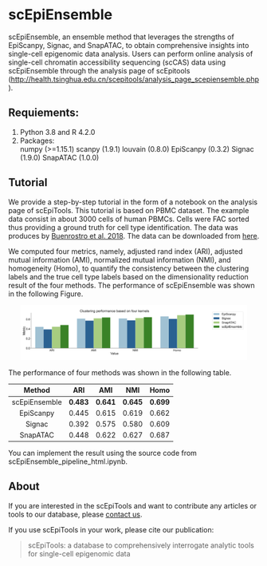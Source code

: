 # scEpiEnsemble
scEpiEnsemble, an ensemble method that leverages the strengths of EpiScanpy, Signac, and SnapATAC, to obtain comprehensive insights into single-cell epigenomic data analysis. Users can perform online analysis of single-cell chromatin accessibility sequencing (scCAS) data using scEpiEnsemble through the analysis page of scEpitools (http://health.tsinghua.edu.cn/scepitools/analysis_page_scepiensemble.php).



    
## Requiements:  
1. Python 3.8 and R 4.2.0
2. Packages:  
    numpy (>=1.15.1)
    scanpy (1.9.1)
    louvain (0.8.0)
    EpiScanpy (0.3.2)
    Signac (1.9.0)
    SnapATAC (1.0.0)




## Tutorial   
We provide a step-by-step tutorial in the form of a notebook on the analysis page of scEpiTools. This tutorial is based on PBMC dataset. The example data consist in about 3000 cells of human PBMCs. Cells were FAC sorted thus providing a ground truth for cell type identification. The data was produces by [Buenrostro et al. 2018](http://health.tsinghua.edu.cn/scepitools/analysis_page_scepiensemble.php).
The data can be downloaded from [here](https://www.dropbox.com/s/cwlaaxl70t27tb2/data_tutorial_buenrostro.tar.gz?dl=0).


We computed four metrics, namely, adjusted rand index (ARI), adjusted mutual information (AMI), normalized mutual information (NMI), and homogeneity (Homo), to quantify the consistency between the clustering labels and the true cell type labels based on the dimensionality reduction result of the four methods. The performance of scEpiEnsemble was shown in the following Figure.
<div align=center>
<img src = "inst/performance.png" width = 90% height = 60%>
</div>   

The performance of four methods was shown in the following table.
<div align=center>   
    
|  Method   | ARI  | AMI | NMI | Homo |
|  :----:  | :----: | :----: | :----: | :----: |
| scEpiEnsemble  | **0.483** | **0.641** | **0.645** | **0.699** |
|  EpiScanpy | 0.445 | 0.615 | 0.619 | 0.662 |
|  Signac | 0.392 | 0.575 | 0.580 | 0.609 |
|  SnapATAC | 0.448 | 0.622 | 0.627 | 0.687 |
</div>  

You can implement the result using the source code from scEpiEnsemble_pipeline_html.ipynb.

## About 


If you are interested in the scEpiTools and want to contribute any articles or tools to our database, please [contact us](http://health.tsinghua.edu.cn/scepitools/about.php).

If you use scEpiTools in your work, please cite our publication: 

> scEpiTools: a database to comprehensively interrogate analytic tools for single-cell epigenomic data
